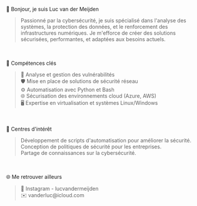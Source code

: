 👋 Bonjour, je suis Luc van der Meijden <br/>
<BLOCKQUOTE>Passionné par la cybersécurité, je suis spécialisé dans l'analyse des systèmes, la protection des données, et le renforcement des infrastructures numériques. Je m'efforce de créer des solutions sécurisées, performantes, et adaptées aux besoins actuels.</BLOCKQUOTE>
<br/><br/>
🔐 Compétences clés<br/>
  <BLOCKQUOTE>🔎 Analyse et gestion des vulnérabilités<br/>
  🛡️ Mise en place de solutions de sécurité réseau<br/>
  ⚙️ Automatisation avec Python et Bash<br/>
  🌐 Sécurisation des environnements cloud (Azure, AWS)<br/>
  🖥️ Expertise en virtualisation et systèmes Linux/Windows</BLOCKQUOTE>
<br/><br/>
🌟 Centres d'intérêt<br/>
  <BLOCKQUOTE>Développement de scripts d'automatisation pour améliorer la sécurité.<br/>
  Conception de politiques de sécurité pour les entreprises.<br/>
  Partage de connaissances sur la cybersécurité.</BLOCKQUOTE>
<br/><br/>
🌐 Me retrouver ailleurs<br/>
  <BLOCKQUOTE>📸 Instagram - lucvandermeijden<br/>
  ✉️ vanderluc@icloud.com</BLOCKQUOTE>
